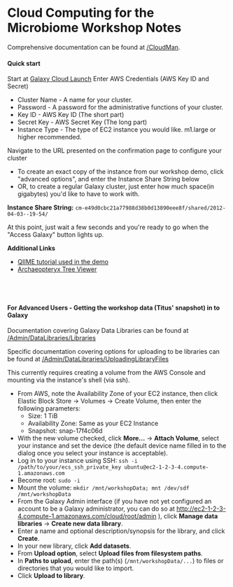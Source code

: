# Cloud Computing for the Microbiome Workshop Notes

Comprehensive documentation can be found at [/CloudMan](/src/CloudMan/index.md).

#### Quick start
Start at [Galaxy Cloud Launch](https://main.g2.bx.psu.edu/cloudlaunch )
Enter AWS Credentials (AWS Key ID and Secret)
* Cluster Name - A name for your cluster.
* Password - A password for the administrative functions of your cluster.
* Key ID - AWS Key ID (The short part)
* Secret Key - AWS Secret Key (The long part)
* Instance Type - The type of EC2 instance you would like.  m1.large or higher recommended.

Navigate to the URL presented on the confirmation page to configure your cluster
* To create an exact copy of the instance from our workshop demo, click "advanced options", and enter the Instance Share String below
* OR, to create a regular Galaxy cluster, just enter how much space(in gigabytes) you'd like to have to work with.


**Instance Share String:** `cm-e49d0cbc21a77988d38b0d13890eee8f/shared/2012-04-03--19-54/`


At this point, just wait a few seconds and you're ready to go when the "Access Galaxy" button lights up.

**Additional Links**
* [QIIME tutorial used in the demo](http://qiime.org/tutorials/tutorial.html )
* [Archaeopteryx Tree Viewer ](http://www.phylosoft.org/archaeopteryx/ )
<br /><br /><br /><br />

#### For Advanced Users - Getting the workshop data (Titus' snapshot) in to Galaxy

Documentation covering Galaxy Data Libraries can be found at [/Admin/DataLibraries/Libraries](/Admin/DataLibraries/Libraries)

Specific documentation covering options for uploading to be libraries can be found at [/Admin/DataLibraries/UploadingLibraryFiles](/src/Admin/DataLibraries/UploadingLibraryFiles/index.md)

This currently requires creating a volume from the AWS Console and mounting via the instance's shell (via ssh).

* From AWS, note the Availability Zone of your EC2 instance, then click Elastic Block Store -> Volumes -> Create Volume, then enter the following parameters:
  * Size: 1 TiB
  * Availability Zone: Same as your EC2 Instance
  * Snapshot: snap-17f4c06d
* With the new volume checked, click **More...** -> **Attach Volume**, select your instance and set the device (the default device name filled in to the dialog once you select your instance is acceptable).
* Log in to your instance using SSH: `ssh -i /path/to/your/ecs_ssh_private_key ubuntu@ec2-1-2-3-4.compute-1.amazonaws.com`
* Become root: `sudo -i`
* Mount the volume: `mkdir /mnt/workshopData; mnt /dev/sdf /mnt/workshopData`
* From the Galaxy Admin interface (if you have not yet configured an account to be a Galaxy administrator, you can do so at http://ec2-1-2-3-4.compute-1.amazonaws.com/cloud/root/admin ), click **Manage data libraries** -> **Create new data library**.
* Enter a name and optional description/synopsis for the library, and click **Create**.
* In your new library, click **Add datasets**.
* From **Upload option**, select **Upload files from filesystem paths**.
* In **Paths to upload**, enter the path(s) (`/mnt/workshopData/...`) to files or directories that you would like to import.
* Click **Upload to library**.

